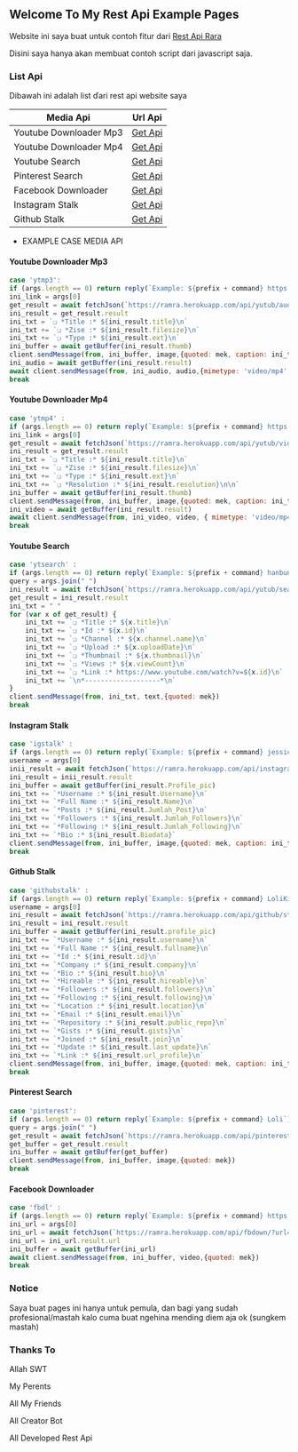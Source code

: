 ## Welcome To My Rest Api Example Pages

Website ini saya buat untuk contoh fitur dari [Rest Api Rara](https://ramra.herokuapp.com)

Disini saya hanya akan membuat contoh script dari javascript saja.

### List Api

Dibawah ini adalah list ďari rest api website saya

Media Api | Url Api
------------ | -----------
Youtube Downloader Mp3 | [Get Api](https://ramra.herokuapp.com/api/yutub/audio?url=https://youtu.be/xYJzwcZWJ0I)
Youtube Downloader Mp4 | [Get Api](https://ramra.herokuapp.com/api/yutub/video?url=https://youtu.be/xYJzwcZWJ0I)
Youtube Search | [Get Api](https://ramra.herokuapp.com/api/yutub/search?video=hanbunko%20hanabi%20kotori%20remix)
Pinterest Search | [Get Api](https://ramra.herokuapp.com/api/pinterest/search?search=loli)
Facebook Downloader | [Get Api](https://ramra.herokuapp.com/api/facebook/downloader?url=https://www.facebook.com/197394889304/posts/10160272795609305/?app=fbl)
Instagram Stalk | [Get Api](https://ramra.herokuapp.com/api/instagram/stalk?username=jessicajane99)
Github Stalk | [Get Api](https://ramra.herokuapp.com/api/github/stalk?username=LoliKillers)

* EXAMPLE CASE MEDIA API

#### Youtube Downloader Mp3
```javascript
case 'ytmp3':
if (args.length == 0) return reply(`Example: ${prefix + command} https://youtu.be/xYJzwcZWJ0I`)
ini_link = args[0]
get_result = await fetchJson(`https://ramra.herokuapp.com/api/yutub/audio?url=${ini_link}`)
ini_result = get_result.result
ini_txt = `❏ *Title :* ${ini_result.title}\n`
ini_txt += `❏ *Zise :* ${ini_result.filesize}\n`
ini_txt += `❏ *Type :* ${ini_result.ext}\n`
ini_buffer = await getBuffer(ini_result.thumb)
client.sendMessage(from, ini_buffer, image,{quoted: mek, caption: ini_txt})
ini_audio = await getBuffer(ini_result.result)
await client.sendMessage(from, ini_audio, audio,{mimetype: 'video/mp4', filename: `${ini_result.title}.mp4`, quoted: mek })
break
```

#### Youtube Downloader Mp4
```javascript
case 'ytmp4' :
if (args.length == 0) return reply(`Example: ${prefix + command} https://youtu.be/xYJzwcZWJ0I`)
ini_link = args[0]
get_result = await fetchJson(`https://ramra.herokuapp.com/api/yutub/video?url=${ini_link}&apikey=${apikeyrara}`)
ini_result = get_result.result
ini_txt = `❏ *Title :* ${ini_result.title}\n`
ini_txt += `❏ *Zise :* ${ini_result.filesize}\n`
ini_txt += `❏ *Type :* ${ini_result.ext}\n`
ini_txt += `❏ *Resolution :* ${ini_result.resolution}\n\n`
ini_buffer = await getBuffer(ini_result.thumb)
client.sendMessage(from, ini_buffer, image,{quoted: mek, caption: ini_txt})
ini_video = await getBuffer(ini_result.result)
await client.sendMessage(from, ini_video, video, { mimetype: 'video/mp4', filename: `${ini_result.title}.mp4`, quoted: mek})
break
```

#### Youtube Search
```javascript
case 'ytsearch' :
if (args.length == 0) return reply(`Example: ${prefix + command} hanbunko hanabi kotori remix`)
query = args.join(" ")
ini_result = await fetchJson(`https://ramra.herokuapp.com/api/yutub/search?video=${query}`)
get_result = ini_result.result
ini_txt = " "
for (var x of get_result) {
    ini_txt += `❏ *Title :* ${x.title}\n`
    ini_txt += `❏ *Id :* ${x.id}\n`
    ini_txt += `❏ *Channel :* ${x.channel.name}\n`
    ini_txt += `❏ *Upload :* ${x.uploadDate}\n`
    ini_txt += `❏ *Thumbnail :* ${x.thumbnail}\n`
    ini_txt += `❏ *Views :* ${x.viewCount}\n`
    ini_txt += `❏ *Link :* https://www.youtube.com/watch?v=${x.id}\n`
    ini_txt += `\n*-------------------*\n`
}
client.sendMessage(from, ini_txt, text,{quoted: mek})
break
```

#### Instagram Stalk
```javascript
case 'igstalk' :
if (args.length == 0) return reply(`Example: ${prefix + command} jessicajane99`)
username = args[0]
inii_result = await fetchJson(`https://ramra.herokuapp.com/api/instagram/stalk?username=${username}`)
ini_result = inii_result.result
ini_buffer = await getBuffer(ini_result.Profile_pic)
ini_txt += `*Username :* ${ini_result.Username}\n`
ini_txt += `*Full Name :* ${ini_result.Name}\n`
ini_txt += `*Posts :* ${ini_result.Jumlah_Post}\n`
ini_txt += `*Followers :* ${ini_result.Jumlah_Followers}\n`
ini_txt += `*Following :* ${ini_result.Jumlah_Following}\n`
ini_txt += `*Bio :* ${ini_result.Biodata}`
client.sendMessage(from, ini_buffer, image,{quoted: mek, caption: ini_txt})
break
```

#### Github Stalk
```javascript
case 'githubstalk' :
if (args.length == 0) return reply(`Example: ${prefix + command} LoliKillers`)
username = args[0]
ini_result = await fetchJson(`https://ramra.herokuapp.com/api/github/stalk?username=${username}&apikey=${apikeyrara}`)
ini_result = ini_result.result
ini_buffer = await getBuffer(ini_result.profile_pic)
ini_txt += `*Username :* ${ini_result.username}\n`
ini_txt += `*Full Name :* ${ini_result.fullname}\n`
ini_txt += `*Id :* ${ini_result.id}\n`
ini_txt += `*Company :* ${ini_result.company}\n`
ini_txt += `*Bio :* ${ini_result.bio}\n`
ini_txt += `*Hireable :* ${ini_result.hireable}\n`
ini_txt += `*Followers :* ${ini_result.followers}\n`
ini_txt += `*Following :* ${ini_result.following}\n`
ini_txt += `*Location :* ${ini_result.location}\n`
ini_txt += `*Email :* ${ini_result.email}\n`
ini_txt += `*Repository :* ${ini_result.public_repo}\n`
ini_txt += `*Gists :* ${ini_result.gists}\n`
ini_txt += `*Joined :* ${ini_result.join}\n`
ini_txt += `*Update :* ${ini_result.last_update}\n`
ini_txt += `*Link :* ${ini_result.url_profile}\n`
client.sendMessage(from, ini_buffer, image,{quoted: mek, caption: ini_txt})
break
```

#### Pinterest Search
```javascript
case 'pinterest':
if (args.length == 0) return reply(`Example: ${prefix + command} Loli`)
query = args.join(" ")
get_result = await fetchJson(`https://ramra.herokuapp.com/api/pinterest/search?search=${query}`)
get_buffer = get_result.result
ini_buffer = await getBuffer(get_buffer)
client.sendMessage(from, ini_buffer, image,{quoted: mek})
break      
```

#### Facebook Downloader
```javascript
case 'fbdl' :
if (args.length == 0) return reply(`Example: ${prefix + command} https://www.facebook.com/197394889304/posts/10160272795609305/?app=fbl`)
ini_url = args[0]
ini_url = await fetchJson(`https://ramra.herokuapp.com/api/fbdown/?url=${ini_url}`)
ini_url = ini_url.result.url
ini_buffer = await getBuffer(ini_url)
await client.sendMessage(from, ini_buffer, video,{quoted: mek})
break
```

### Notice

Saya buat pages ini hanya untuk pemula, dan bagi yang sudah profesional/mastah kalo cuma buat ngehina mending diem aja ok (sungkem mastah)

### Thanks To

Allah SWT

My Perents

All My Friends

All Creator Bot

All Developed Rest Api
